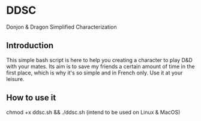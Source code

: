 # DDSC
Donjon &amp; Dragon Simplified Characterization

## Introduction
This simple bash script is here to help you creating a character to play D&D with your mates.
Its aim is to save my friends a certain amount of time in the first place, which is why it's so simple and in French only. Use it at your leisure.

## How to use it
chmod +x ddsc.sh && ./ddsc.sh (intend to be used on Linux & MacOS)
